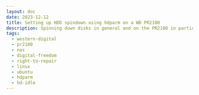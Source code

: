 ```yaml
---
layout: doc
date: 2023-12-12
title: Setting up HDD spindown using hdparm on a WD PR2100
description: Spinning down disks in general and on the PR2100 in particular
tags:
  - western-digital
  - pr2100
  - nas
  - digital-freedom 
  - right-to-repair
  - linux
  - ubuntu
  - hdparm
  - hd-idle
---
```


<Title/>

If you're using your PR2100 as a backup device or data grave, you may want to spin down the HDDs when they're not in use to save energy and reduce noise.

> Spinning down the HDDs (after a reasonable delay) might increase their lifespan but also increases the time it takes to access data on them. If you're using your PR2100 as a NAS, you may not want to do this.

> Spoiler: Approach 4 is the only one that consistently and reliably worked for me. 

## Approach 1: udev rules

1. ssh into your PR2100
2. _for each drive_
   1. find out the [short serial](https://wiki.archlinux.org/title/Udev#Identifying_a_disk_by_its_serial) by running `udevadm info /dev/sdX | grep SHORT`<C/>, replace `sdX` with the device id of your drive, e.g. `sda`
   2. run `sudo nano /etc/udev/rules.d/69-hdparm.rules`<C/> and enter the following line
    ```ini
    ACTION=="add", SUBSYSTEM=="block", KERNEL=="sd[a-z]", ENV{ID_SERIAL_SHORT}=="SERIAL_FROM_ABOVE", RUN+="/usr/sbin/hdparm -B 127 -S 241 /dev/sdX"
    ```
    replace `SERIAL_FROM_ABOVE` with the short serial you acquired in step 2.1 and `sdX` with the device id of your drive, e.g. `sda`
3. reboot your PR2100 (hard)
4. run `sudo systemctl status udev.service`<C/> and look for any errors related to your drives

> Never worked for me

## Approach 2: cron

1. ssh into your PR2100
2. run `sudo crontab -e`<C/>
3. _for each drive_
   1. enter a new line at the bottom of the file
    ```
    @reboot sleep 30 && /usr/sbin/hdparm -B 127 -S 241 /dev/sdX
    ```
    replace `sdX` with the device id of your drive, e.g. `sda`
4. reboot your PR2100 (hard)

The `-B` parameter must be set below 128, because [values above 127 apparently disable spindown](https://wiki.archlinux.org/title/hdparm#Power_management_configuration:~:text=Values%20from%201%20to%20127%20permit%20spin%2Ddown%2C%20whereas%20values%20from%20128%20to%20254%20do%20not.).

> Worked for me initially while testing with an old samsung drive, but not with my new WD Red drives

## Approach 3: `hdparm.conf`

See [this post](https://stackoverflow.com/questions/49841690/hdparm-conf-settings-dont-seem-to-run-at-boot) for a configuration example AND
several hacks that may or may not be required to make it work.

> Never worked for me

## Approach 4: `hd-idle`

> Heads up: [for reasons related to using usb boot media](https://github.com/storaged-project/udisks/issues/892) you must set the spindown time to less than 10 minutes. YMMV

[Install using the instructions here](https://github.com/adelolmo/hd-idle). 

Very easy to set up and the most straightforward solution I've found so far.

I'm using the following configuration in `/etc/default/hd-idle`:

```ini{3}
START_HD_IDLE=true
# documentation...
HD_IDLE_OPTS="-i 0 -a sda -i 450"
```
This disables spindown by default (my M.2 ssd wont need it) and sets the spindown time to 7:30 minutes for `sda`. 

Append `-a sdX -i NN` for each additional drive you want to spin down.

### Inspecting hd-idle's log

To see if your config is working as expected, set `HD_IDLE_OPTS="-d -i 0 -a sda -i 60"`<C/>, then restart hd-idle by running `sudo service hd-idle restart`<C/>.

This will enable debug logging and set the spindown time to 60 seconds for easier inspection.

Next, make sure your drive is awake by writing to the disk `touch /YOUR/MOUNT/FOLDER/wakeup`<C/>, then wait for it to spin down again.

Now, run `watch -c "sudo SYSTEMD_COLORS=1 systemctl status hd-idle"`<C/> and keep
watching the log for a minute. 

`sda`s `reads` and `writes` values should not change and the `idleDuration` should increase every time the log is updated.

When the `idleDuration` reaches 60 seconds, a line reading `sda spindown` should appear in the log. 

Congratulations, your drive is now spinning down after 60 seconds of inactivity.

Revert the changes to `HD_IDLE_OPTS` and restart hd-idle again to go back to your normal configuration.

> This is what I'm using now and I am very happy with it 👍

## Approach 5: `udisks2`

The documentation suggests [that you can control the spindown using udisks](https://wiki.archlinux.org/title/udisks#Apply_ATA_settings) and that it will remedy the issue where the udisks "housekeeping" process wakes up the drives every 10 minutes but it didn't work for me.

> Never worked for me

## Check if it works

After the drives _should have_ spun down, you can check if they're still active by running one of the following commands:

### Using `hdparm`

run `sudo hdparm -C /dev/sda`<C/> and look for `drive state is:  standby` in the output.

```
/dev/sda:
 drive state is:  standby
```

### Using `smartctl`

`sudo apt install smartmontools -y`<C/> ([reason](https://wiki.archlinux.org/title/hdparm#Querying_the_status_of_the_disk_without_waking_it_up)) then `sudo smartctl -i -n standby /dev/sda`<C/>.

 The output should look like this:
  ```
    smartctl 7.2 2020-12-30 r5155 [x86_64-linux-5.15.0-91-generic] (local build)
    Copyright (C) 2002-20, Bruce Allen, Christian Franke, www.smartmontools.org

    Device is in STANDBY mode, exit(2)
  ```

## `hdparm` Spindown Time Notation

[From the documentation](https://wiki.archlinux.org/title/hdparm#:~:text=The%20value%20of%200%20disables%20spindown%2C%20the%20values%20from%201%20to%20240%20specify%20multiples%20of%205%20seconds%20and%20values%20from%20241%20to%20251%20specify%20multiples%20of%2030%20minutes.):

>  The value of 0 disables spindown, the values from 1 to 240 specify multiples of 5 seconds and values from 241 to 251 specify multiples of 30 minutes.

Here's a table with some examples:

| Value | Time |
|-------|------|
| 0     | disabled |
| 1     | 5 seconds |
| 2     | 10 seconds |
| 120   | 10 minutes |
| 240   | 20 minutes |
| 241   | 30 minutes |
| 242   | 60 minutes |
| 243   | 90 minutes |
| 244   | 120 minutes |
| 250   | 240 minutes |

<Comment />

